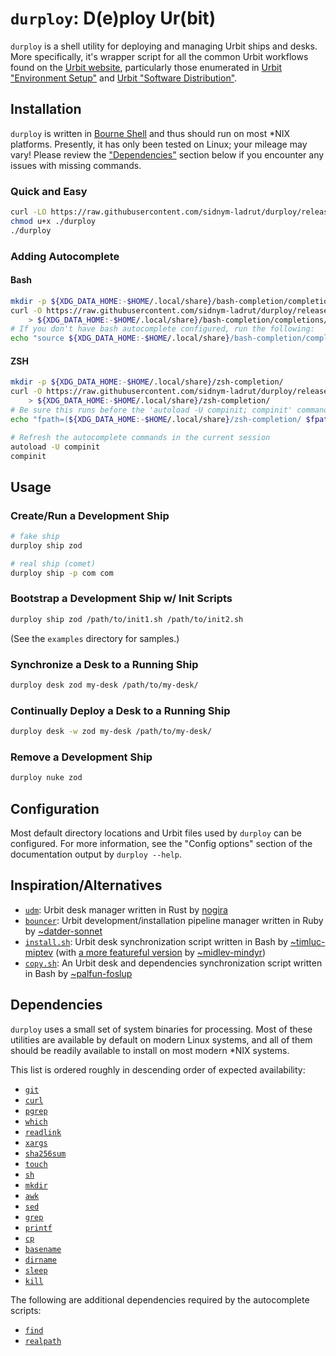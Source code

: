 # `durploy`: D(e)ploy Ur(bit) #

`durploy` is a shell utility for deploying and managing Urbit ships and desks.
More specifically, it's wrapper script for all the common Urbit workflows found
on the [Urbit website], particularly those enumerated in [Urbit "Environment
Setup"] and [Urbit "Software Distribution"].

## Installation ##

`durploy` is written in [Bourne Shell] and thus should run on most \*NIX platforms.
Presently, it has only been tested on Linux; your mileage may vary! Please
review the ["Dependencies"](#dependencies) section below if you encounter any
issues with missing commands.

### Quick and Easy ###

```bash
curl -LO https://raw.githubusercontent.com/sidnym-ladrut/durploy/release/durploy
chmod u+x ./durploy
./durploy
```

### Adding Autocomplete ###

#### Bash ####

```bash
mkdir -p ${XDG_DATA_HOME:-$HOME/.local/share}/bash-completion/completions/
curl -O https://raw.githubusercontent.com/sidnym-ladrut/durploy/release/complete/durploy \
	> ${XDG_DATA_HOME:-$HOME/.local/share}/bash-completion/completions/
# If you don't have bash autocomplete configured, run the following:
echo "source ${XDG_DATA_HOME:-$HOME/.local/share}/bash-completion/completions/durploy" >> ~/.bashrc
```

#### ZSH ####

```bash
mkdir -p ${XDG_DATA_HOME:-$HOME/.local/share}/zsh-completion/
curl -O https://raw.githubusercontent.com/sidnym-ladrut/durploy/release/complete/_durploy \
	> ${XDG_DATA_HOME:-$HOME/.local/share}/zsh-completion/
# Be sure this runs before the 'autoload -U compinit; compinit' commands in your `.zshrc`
echo "fpath=(${XDG_DATA_HOME:-$HOME/.local/share}/zsh-completion/ $fpath)" >> $ZDOTDIR/.zshrc

# Refresh the autocomplete commands in the current session
autoload -U compinit
compinit
```

## Usage ##

### Create/Run a Development Ship ###

```bash
# fake ship
durploy ship zod

# real ship (comet)
durploy ship -p com com
```

### Bootstrap a Development Ship w/ Init Scripts ###

```bash
durploy ship zod /path/to/init1.sh /path/to/init2.sh
```

(See the `examples` directory for samples.)

### Synchronize a Desk to a Running Ship ###

```bash
durploy desk zod my-desk /path/to/my-desk/
```

### Continually Deploy a Desk to a Running Ship ###

```bash
durploy desk -w zod my-desk /path/to/my-desk/
```

### Remove a Development Ship ###

```bash
durploy nuke zod
```

## Configuration ##

Most default directory locations and Urbit files used by `durploy` can be
configured. For more information, see the "Config options" section of the
documentation output by `durploy --help`.

## Inspiration/Alternatives ##

- [`udm`](https://github.com/nogira/udm): Urbit desk manager written in Rust by
  [nogira](https://github.com/nogira/)
- [`bouncer`](https://github.com/tloncorp/bouncer): Urbit
  development/installation pipeline manager written in Ruby by
  [~datder-sonnet](https://urbit.org/ids/~datder-sonnet)
- [`install.sh`](https://github.com/timlucmiptev/btc-agents/blob/master/install.sh):
  Urbit desk synchronization script written in Bash by
  [~timluc-miptev](https://urbit.org/ids/~timluc-miptev) (with [a more featureful
  version](https://github.com/johnhyde/turf/blob/main/bin/install.sh) by
  [~midlev-mindyr](https://urbit.org/ids/~midlev-mindyr))
- [`copy.sh`](https://github.com/Fang-/suite/blob/master/pkg/copy.sh): An
  Urbit desk and dependencies synchronization script written in Bash by
  [~palfun-foslup](https://urbit.org/ids/~palfun-foslup)

## Dependencies ##

`durploy` uses a small set of system binaries for processing. Most of these
utilities are available by default on modern Linux systems, and all of them
should be readily available to install on most modern \*NIX systems.

This list is ordered roughly in descending order of expected availability:

- [`git`](https://www.man7.org/linux/man-pages/man1/git.1.html)
- [`curl`](https://www.man7.org/linux/man-pages/man1/curl.1.html)
- [`pgrep`](https://www.man7.org/linux/man-pages/man1/pgrep.1.html)
- [`which`](https://linux.die.net/man/1/which)
- [`readlink`](https://www.man7.org/linux/man-pages/man1/readlink.1.html)
- [`xargs`](https://www.man7.org/linux/man-pages/man1/xargs.1p.html)
- [`sha256sum`](https://www.man7.org/linux/man-pages/man1/sha256sum.1.html)
- [`touch`](https://www.man7.org/linux/man-pages/man1/touch.1.html)
- [`sh`](https://www.man7.org/linux/man-pages/man1/sh.1p.html)
- [`mkdir`](https://www.man7.org/linux/man-pages/man1/mkdir.1p.html)
- [`awk`](https://www.man7.org/linux/man-pages/man1/awk.1p.html)
- [`sed`](https://www.man7.org/linux/man-pages/man1/sed.1p.html)
- [`grep`](https://www.man7.org/linux/man-pages/man1/grep.1p.html)
- [`printf`](https://www.man7.org/linux/man-pages/man1/printf.1p.html)
- [`cp`](https://www.man7.org/linux/man-pages/man1/cp.1p.html)
- [`basename`](https://www.man7.org/linux/man-pages/man1/basename.1p.html)
- [`dirname`](https://www.man7.org/linux/man-pages/man1/dirname.1p.html)
- [`sleep`](https://www.man7.org/linux/man-pages/man1/sleep.1p.html)
- [`kill`](https://www.man7.org/linux/man-pages/man1/kill.1.html)

The following are additional dependencies required by the autocomplete scripts:

- [`find`](https://www.man7.org/linux/man-pages/man1/find.1p.html)
- [`realpath`](https://www.man7.org/linux/man-pages/man1/realpath.1.html)


[Bourne Shell]: https://en.wikipedia.org/wiki/Bourne_shell
[Urbit website]: https://developers.urbit.org/
[Urbit "Environment Setup"]: https://developers.urbit.org/guides/core/environment
[Urbit "Software Distribution"]: https://developers.urbit.org/guides/additional/software-distribution
